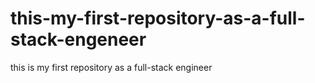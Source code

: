 # this-my-first-repository-as-a-full-stack-engeneer
this is my first repository as a full-stack engineer
